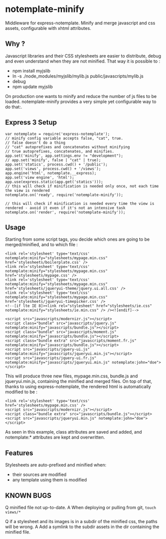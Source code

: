 notemplate-minify
=================

Middleware for express-notemplate.
Minify and merge javascript and css assets, configurable with xhtml attributes.

Why ?
-----

Javascript libraries and their CSS stylesheets are easier to distribute,
debug and even understand when they are not minified.
That way it is possible to :

* npm install myjslib
* ln -s ./node_modules/myjslib/mylib.js public/javascripts/mylib.js
* debug
* npm update myjslib

On production one wants to minify and reduce the number of js files to be loaded.
notemplate-minify provides a very simple yet configurable way to do that:.


Express 3 Setup
---------------

	var notemplate = require('express-notemplate');
	// minify config variable accepts false, "cat", true.
	// false doesn't do a thing
	// "cat" autoprefixes and concatenates without minifying
	// true autoprefixes, concatenates, and minifies.
	app.set('minify', app.settings.env != "development");
	// app.set('minify', false | "cat" | true);
	app.set('statics', process.cwd() + '/public');
	app.set('views', process.cwd() + '/views');
	app.engine('html', notemplate.__express);
	app.set('view engine', 'html');
	app.use(express.static(app.get('statics')));
	// this will check if minification is needed only once, not each time the view is rendered
	notemplate.on('ready', require('notemplate-minify'));

	// this will check if minification is needed every time the view is rendered - avoid it even if it's not an intensive task
	notemplate.on('render', require('notemplate-minify'));


Usage
-----

Starting from some script tags, you decide which ones are going to be merged/minified, and to which file :

	<link rel='stylesheet' type='text/css' notemplate:minify="stylesheets/mypage.min.css" href='stylesheets/boilerplate.css' />
	<link rel='stylesheet' type='text/css' notemplate:minify="stylesheets/mypage.min.css" href='stylesheets/mypage.css' />
	<link rel='stylesheet' type='text/css' notemplate:minify="stylesheets/mypage.min.css" href='stylesheets/jqueryui-theme/jquery.ui.all.css' />
	<link rel='stylesheet' type='text/css' notemplate:minify="stylesheets/mypage.min.css" href='stylesheets/jqueryui-timepicker.css' />
	<!--[if lte IE 8]><link rel="stylesheet" href="stylesheets/ie.css" notemplate:minify="stylesheets/ie.min.css" /> /><![endif]-->

	<script src="javascripts/modernizr.js"></script>
	<script class="bundle" src="javascripts/jquery.js" notemplate:minify="javascripts/bundle.js"></script>
	<script class="bundle" src="javascripts/moment.js" notemplate:minify="javascripts/bundle.js"></script>
	<script class="bundle extra" src="javascripts/moment.fr.js" notemplate:minify="javascripts/bundle.js"></script>
	<script src="javascripts/jquery-ui.js" notemplate:minify="javascripts/jqueryui.min.js"></script>
	<script src="javascripts/jquery-ui.fr.js" notemplate:minify="javascripts/jqueryui.min.js" notemplate:john="doe"></script>

This will produce three new files, mypage.min.css, bundle.js and jqueryui.min.js, containing the minified and merged files.
On top of that, thanks to using express-notemplate, the rendered html is automatically modified to be :

	<link rel='stylesheet' type='text/css' href='stylesheets/mypage.min.css' />
	<script src="javascripts/modernizr.js"></script>
	<script class="bundle extra" src="javascripts/bundle.js"></script>
	<script src="javascripts/jqueryui.min.js" notemplate:john="doe"></script>

As seen in this example, class attributes are saved and added, and notemplate:* attributes are kept and overwritten.


Features
--------

Stylesheets are auto-prefixed and minified when:
* their sources are modified
* any template using them is modified


KNOWN BUGS
----------

Q minified file not up-to-date.
A	When deploying or pulling from git, `touch views/*`

Q if a stylesheet and its images is in a subdir of the minified css, the
	paths will be wrong.
A	Add a symlink to the subdir assets in the dir containing the minified file.
